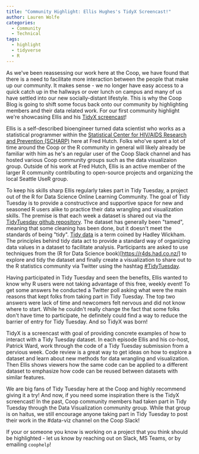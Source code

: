 ```yaml
---
title: "Community Highlight: Ellis Hughes's TidyX Screencast!"
author: Lauren Wolfe
categories:
  - Community
  - Technical
tags: 
  - highlight
  - tidyverse
  - R
---
```


As we've been reassessing our work here at the Coop, we have found that there is a need to facilitate more interaction between the people that make up our community. It makes sense - we no longer have easy access to a quick catch up in the hallways or over lunch on campus and many of us have settled into our new socially-distant lifestyle. This is why the Coop Blog is going to shift some focus back onto our community by highlighting members and their data related work. For our first community highlight we're showcasing Ellis and his [TidyX screencast](https://www.youtube.com/channel/UCP8l94xtoemCH_GxByvTuFQ/videos)!

Ellis is a self-described bioengineer turned data scientist who works as a statistical programmer within the [Statistical Center for HIV/AIDS Research and Prevention (SCHARP)](https://www.fredhutch.org/en/research/divisions/vaccine-infectious-disease-division/research/biostatistics-bioinformatics-and-epidemiology/statistical-center-for-hiv-aids-research-and-prevention/about.html) here at Fred Hutch. Folks who've spent a lot of time around the Coop or the R community in general will likely already be familiar with him as he's an regular user of the Coop Slack channel and has hosted various Coop community groups such as the data visualizaion group. Outside of his work at Fred Hutch, Ellis is an active member of the larger R community contributing to open-source projects and organizing the local Seattle UseR group.

To keep his skills sharp Ellis regularly takes part in Tidy Tuesday, a project out of the R for Data Science Online Learning Community. The goal of Tidy Tuesday is to provide a constructivce and supportive space for new and seasoned R users alike to practice their data wrangling and visualization skills. The premise is that each week a dataset is shared out via the [TidyTuesday github repository](https://github.com/rfordatascience/tidytuesday). The dataset has generally been "tamed", meaning that some cleaning has been done, but it doesn't meet the standards of being "tidy". [Tidy data](https://cran.r-project.org/web/packages/tidyr/vignettes/tidy-data.html) is a term coined by Hadley Wickham. The principles behind tidy data act to provide a standard way of organizing data values in a dataset to facilitate analysis. Participants are asked to use techniques from the (R for Data Science book)[https://r4ds.had.co.nz/] to explore and tidy the dataset and finally create a visualization to share out to the R statistics community via Twitter using the hashtag [#TidyTuesday](https://twitter.com/search?q=%23TidyTuesday&src=typeahead_click).

Having participated in Tidy Tuesday and seen the benefits, Ellis wanted to know why R users were not taking advantage of this free, weekly event! To get some answers he conducted a Twitter poll asking what were the main reasons that kept folks from taking part in Tidy Tuesday. The top two answers were lack of time and newcomers felt nervous and did not know where to start. While he couldn't really change the fact that some folks don't have time to participate, he definitely could find a way to reduce the barrier of entry for Tidy Tuesday. And so TidyX was born!

TidyX is a screencast with goal of providing concrete examples of how to interact with a Tidy Tuesday dataset. In each episode Ellis and his co-host, Patrick Ward, work through the code of a Tidy Tuesday submission from a pervious week. Code review is a great way to get ideas on how to explore a dataset and learn about new methods for data wrangling and visualization. Then Ellis shows viewers how the same code can be applied to a different dataset to emphasize how code can be reused between datasets with similar features.

We are big fans of Tidy Tuesday here at the Coop and highly recommend giving it a try! And now, if you need some inspiration there is the TidyX screencast! In the past, Coop community members had taken part in Tidy Tuesday through the Data Visualization community group. While that group is on haitus, we still encourage anyone taking part in Tidy Tuesday to post their work in the #data-viz channel on the Coop Slack!

If your or someone you know is working on a project that you think should be highlighted - let us know by reaching out on Slack, MS Teams, or by emailing `coophelp`!
